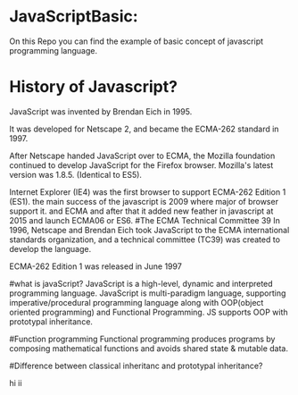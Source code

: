 # JavaScriptBasic:
On this Repo you can find the example of basic concept of javascript programming language.
# History of Javascript?
JavaScript was invented by Brendan Eich in 1995.

It was developed for Netscape 2, and became the ECMA-262 standard in 1997.

After Netscape handed JavaScript over to ECMA, the Mozilla foundation continued to develop JavaScript for the Firefox browser. Mozilla's latest version was 1.8.5. (Identical to ES5).

Internet Explorer (IE4) was the first browser to support ECMA-262 Edition 1 (ES1).
the main success of the javascript is 2009 where major of  browser support it. and ECMA and after that it added new feather in javascript at 2015 and launch ECMA06 or ES6.
#The ECMA Technical Committee 39
In 1996, Netscape and Brendan Eich took JavaScript to the ECMA international standards organization, and a technical committee (TC39) was created to develop the language.

ECMA-262 Edition 1 was released in June 1997

#what is javaScript?
JavaScript is a high-level, dynamic and interpreted programming language.
JavaScript is multi-paradigm language, supporting imperative/procedural programming language along with OOP(object oriented programming) and Functional Programming. JS supports OOP with prototypal inheritance.

#Function programming
Functional programming produces programs by composing mathematical functions and avoids shared state & mutable data.

#Difference between classical inheritanc and prototypal inheritance?

hi ii

